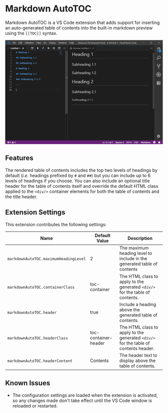 # Markdown AutoTOC

Markdown AutoTOC is a VS Code extension that adds support for inserting an
auto-generated table of contents into the built-in markdown preview using the `[[TOC]]`
syntax.

![Markdown AutoTOC](images/example.gif)

## Features

The rendered table of contents includes the top two levels of headings by
default (_i.e._ headings prefixed by `#` and `##`) but you can include up to 6
levels of headings if you choose. You can also include an optional title header
for the table of contents itself and override the default HTML class applied to
the `<div/>` container elements for both the table of contents and the title
header.

## Extension Settings

This extension contributes the following settings:

Name                                  | Default Value        | Description
--------------------------------------|----------------------|------------------------------------------------------------------------------------
`markdownAutoTOC.maximumHeadingLevel` | 2                    | The maximum heading level to include in the generated table of contents
`markdownAutoTOC.containerClass`      | toc-container        | The HTML class to apply to the generated `<div/>` for the table of contents.
`markdownAutoTOC.header`              | true                 | Include a heading above the generated table of contents.
`markdownAutoTOC.headerClass`         | toc-container-header | The HTML class to apply to the generated `<div/>` for the table of contents header.
`markdownAutoTOC.headerContent`       | Contents             | The header text to display above the table of contents.

## Known Issues

* The configuration settings are loaded when the extension is activated, so any
  changes made don't take effect until the VS Code window is reloaded or
  restarted.
